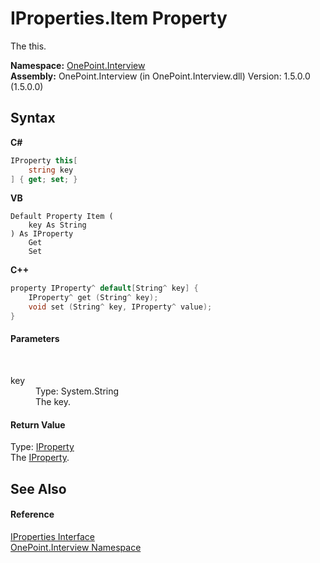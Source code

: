 # IProperties.Item Property 
 

The this.

**Namespace:**&nbsp;<a href="N_OnePoint_Interview">OnePoint.Interview</a><br />**Assembly:**&nbsp;OnePoint.Interview (in OnePoint.Interview.dll) Version: 1.5.0.0 (1.5.0.0)

## Syntax

**C#**<br />
``` C#
IProperty this[
	string key
] { get; set; }
```

**VB**<br />
``` VB
Default Property Item ( 
	key As String
) As IProperty
	Get
	Set
```

**C++**<br />
``` C++
property IProperty^ default[String^ key] {
	IProperty^ get (String^ key);
	void set (String^ key, IProperty^ value);
}
```


#### Parameters
&nbsp;<dl><dt>key</dt><dd>Type: System.String<br />The key.</dd></dl>

#### Return Value
Type: <a href="T_OnePoint_Interview_IProperty">IProperty</a><br />The <a href="T_OnePoint_Interview_IProperty">IProperty</a>.

## See Also


#### Reference
<a href="T_OnePoint_Interview_IProperties">IProperties Interface</a><br /><a href="N_OnePoint_Interview">OnePoint.Interview Namespace</a><br />